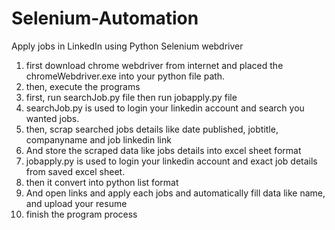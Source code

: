 # Selenium-Automation
Apply jobs in LinkedIn using Python Selenium webdriver

1. first download chrome webdriver from internet and placed the chromeWebdriver.exe into your python file path.
2. then, execute the programs
3. first, run searchJob.py file then run jobapply.py file
4. searchJob.py is used to login your linkedin account and search you wanted jobs. 
5. then, scrap searched jobs details like date published, jobtitle, companyname and job linkedin link
6. And store the scraped data like jobs details into excel sheet format
7. jobapply.py is used to login your linkedin account and exact job details from saved excel sheet.
8. then it convert into python list format
9. And open links and apply each jobs and automatically fill data like name, and upload your resume
10. finish the program process
